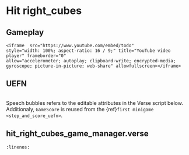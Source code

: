 # Hit right_cubes

## Gameplay

```{raw} html
<iframe  src="https://www.youtube.com/embed/todo" 
style="width: 100%; aspect-ratio: 16 / 9;" title="YouTube video player" frameborder="0" 
allow="accelerometer; autoplay; clipboard-write; encrypted-media; gyroscope; picture-in-picture; web-share" allowfullscreen></iframe>
```


## UEFN

```{thumbnail} hit_right_cubes.svg
```

Speech bubbles refers to the editable attributes in the Verse script below. Additionaly, `GameScore` is reused from the {ref}`first minigame <step_and_score_uefn>`.

## hit_right_cubes_game_manager.verse

```{literalinclude} ../_code_samples/hit_right_cubes_game_manager.verse
:linenos:
```